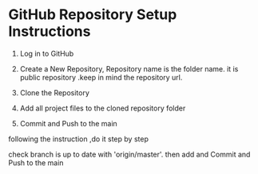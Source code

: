 # GitHub Repository Setup Instructions

1. Log in to GitHub

2. Create a New Repository, Repository name is the folder name. it is public repository .keep in mind the repository url.

3. Clone the Repository

4. Add  all   project files to the cloned repository folder

5. Commit and Push to the main


following the instruction ,do it step by step


check branch is up to date with 'origin/master'. then add and Commit and Push to the main